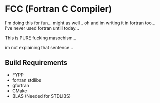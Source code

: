 # FCC (Fortran C Compiler)
I'm doing this for fun... might as well... oh and im writing it in fortran too... i've never used fortran untill today...

This is PURE fucking masochism...

im not explaining that sentence...

## Build Requirements
- FYPP
- fortran stdlibs
- gfortran
- CMake
- BLAS (Needed for STDLIBS)